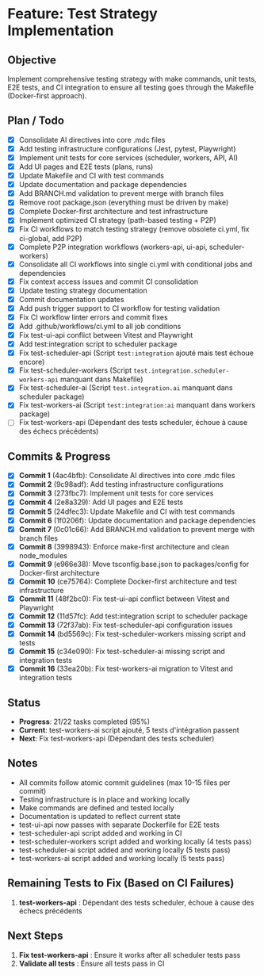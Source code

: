 # Feature: Test Strategy Implementation

## Objective
Implement comprehensive testing strategy with make commands, unit tests, E2E tests, and CI integration to ensure all testing goes through the Makefile (Docker-first approach).

## Plan / Todo
- [x] Consolidate AI directives into core .mdc files
- [x] Add testing infrastructure configurations (Jest, pytest, Playwright)
- [x] Implement unit tests for core services (scheduler, workers, API, AI)
- [x] Add UI pages and E2E tests (plans, runs)
- [x] Update Makefile and CI with test commands
- [x] Update documentation and package dependencies
- [x] Add BRANCH.md validation to prevent merge with branch files
- [x] Remove root package.json (everything must be driven by make)
- [x] Complete Docker-first architecture and test infrastructure
- [x] Implement optimized CI strategy (path-based testing + P2P)
- [x] Fix CI workflows to match testing strategy (remove obsolete ci.yml, fix ci-global, add P2P)
- [x] Complete P2P integration workflows (workers-api, ui-api, scheduler-workers)
- [x] Consolidate all CI workflows into single ci.yml with conditional jobs and dependencies
- [x] Fix context access issues and commit CI consolidation
- [x] Update testing strategy documentation
- [x] Commit documentation updates
- [x] Add push trigger support to CI workflow for testing validation
- [x] Fix CI workflow linter errors and commit fixes
- [x] Add .github/workflows/ci.yml to all job conditions
- [x] Fix test-ui-api conflict between Vitest and Playwright
- [x] Add test:integration script to scheduler package
- [x] Fix test-scheduler-api (Script `test:integration` ajouté mais test échoue encore)
- [x] Fix test-scheduler-workers (Script `test.integration.scheduler-workers-api` manquant dans Makefile)
- [x] Fix test-scheduler-ai (Script `test.integration.ai` manquant dans scheduler package)
- [x] Fix test-workers-ai (Script `test:integration:ai` manquant dans workers package)
- [ ] Fix test-workers-api (Dépendant des tests scheduler, échoue à cause des échecs précédents)

## Commits & Progress
- [x] **Commit 1** (4ac4bfb): Consolidate AI directives into core .mdc files
- [x] **Commit 2** (9c98adf): Add testing infrastructure configurations
- [x] **Commit 3** (273fbc7): Implement unit tests for core services
- [x] **Commit 4** (2e8a329): Add UI pages and E2E tests
- [x] **Commit 5** (24dfec3): Update Makefile and CI with test commands
- [x] **Commit 6** (1f0206f): Update documentation and package dependencies
- [x] **Commit 7** (0c01c66): Add BRANCH.md validation to prevent merge with branch files
- [x] **Commit 8** (3998943): Enforce make-first architecture and clean node_modules
- [x] **Commit 9** (e966e38): Move tsconfig.base.json to packages/config for Docker-first architecture
- [x] **Commit 10** (ce75764): Complete Docker-first architecture and test infrastructure
- [x] **Commit 11** (48f2bc0): Fix test-ui-api conflict between Vitest and Playwright
- [x] **Commit 12** (11d57fc): Add test:integration script to scheduler package
- [x] **Commit 13** (72f37ab): Fix test-scheduler-api configuration issues
- [x] **Commit 14** (bd5569c): Fix test-scheduler-workers missing script and tests
- [x] **Commit 15** (c34e090): Fix test-scheduler-ai missing script and integration tests
- [x] **Commit 16** (33ea20b): Fix test-workers-ai migration to Vitest and integration tests

## Status
- **Progress**: 21/22 tasks completed (95%)
- **Current**: test-workers-ai script ajouté, 5 tests d'intégration passent
- **Next**: Fix test-workers-api (Dépendant des tests scheduler)

## Notes
- All commits follow atomic commit guidelines (max 10-15 files per commit)
- Testing infrastructure is in place and working locally
- Make commands are defined and tested locally
- Documentation is updated to reflect current state
- test-ui-api now passes with separate Dockerfile for E2E tests
- test-scheduler-api script added and working in CI
- test-scheduler-workers script added and working locally (4 tests pass)
- test-scheduler-ai script added and working locally (5 tests pass)
- test-workers-ai script added and working locally (5 tests pass)

## Remaining Tests to Fix (Based on CI Failures)
1. **test-workers-api** : Dépendant des tests scheduler, échoue à cause des échecs précédents

## Next Steps
1. **Fix test-workers-api** : Ensure it works after all scheduler tests pass
2. **Validate all tests** : Ensure all tests pass in CI

